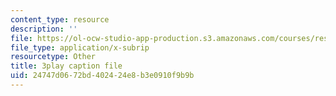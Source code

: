 ```yaml
---
content_type: resource
description: ''
file: https://ol-ocw-studio-app-production.s3.amazonaws.com/courses/res-3-002-collaborative-design-and-creative-expression-with-arduino-microcontrollers-january-iap-2017/24747d0672bd402424e8b3e0910f9b9b_2039260.srt
file_type: application/x-subrip
resourcetype: Other
title: 3play caption file
uid: 24747d06-72bd-4024-24e8-b3e0910f9b9b
---
```

